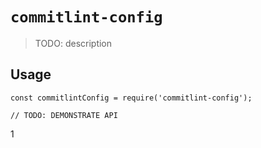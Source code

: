 # `commitlint-config`

> TODO: description

## Usage

```
const commitlintConfig = require('commitlint-config');

// TODO: DEMONSTRATE API
```
1
